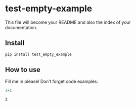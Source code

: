 # test-empty-example


<!-- WARNING: THIS FILE WAS AUTOGENERATED! DO NOT EDIT! -->

This file will become your README and also the index of your
documentation.

## Install

``` sh
pip install test_empty_example
```

## How to use

Fill me in please! Don’t forget code examples:

``` python
1+1
```

    2
